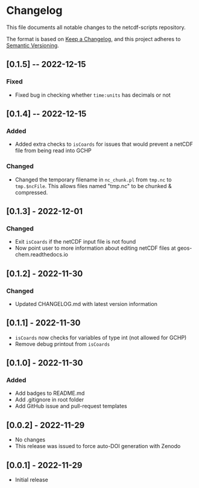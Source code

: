 # Changelog

This file documents all notable changes to the netcdf-scripts repository.

The format is based on [Keep a Changelog](https://keepachangelog.com/en/1.0.0/), and this project adheres to [Semantic Versioning](https://semver.org/spec/v2.0.0.html).

## [0.1.5] -- 2022-12-15
### Fixed
- Fixed bug in checking whether `time:units` has decimals or not

## [0.1.4] -- 2022-12-15
### Added
- Added extra checks to `isCoards` for issues that would prevent a netCDF file from being read into GCHP

### Changed
- Changed the temporary filename in `nc_chunk.pl` from `tmp.nc` to `tmp.$ncFile`.  This allows files named "tmp.nc" to be chunked & compressed.

## [0.1.3] - 2022-12-01
### Changed
- Exit `isCoards` if the netCDF input file is not found
- Now point user to more information about editing netCDF files at geos-chem.readthedocs.io

## [0.1.2] - 2022-11-30
### Changed
- Updated CHANGELOG.md with latest version information

## [0.1.1] - 2022-11-30
- `isCoards` now checks for variables of type int (not allowed for GCHP)
- Remove debug printout from `isCoards`

## [0.1.0] - 2022-11-30
### Added
- Add badges to README.md
- Add .gitignore in root folder
- Add GitHub issue and pull-request templates

## [0.0.2] - 2022-11-29
- No changes
- This release was issued to force auto-DOI generation with Zenodo

## [0.0.1] - 2022-11-29
- Initial release
